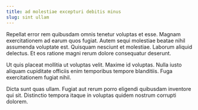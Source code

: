 ```yaml
---
title: ad molestiae excepturi debitis minus
slug: sint ullam
---
```


Repellat error rem quibusdam omnis tenetur voluptas et esse. Magnam exercitationem ad earum quos fugiat. Autem sequi molestiae beatae nihil assumenda voluptate est. Quisquam nesciunt et molestiae. Laborum aliquid delectus. Et eos ratione magni rerum dolore consequatur deserunt.

Ut quis placeat mollitia ut voluptas velit. Maxime id voluptas. Nulla iusto aliquam cupiditate officiis enim temporibus tempore blanditiis. Fuga exercitationem fugiat nihil.

Dicta sunt quas ullam. Fugiat aut rerum porro eligendi quibusdam inventore qui sit. Distinctio tempora itaque in voluptas quidem nostrum corrupti dolorem.
